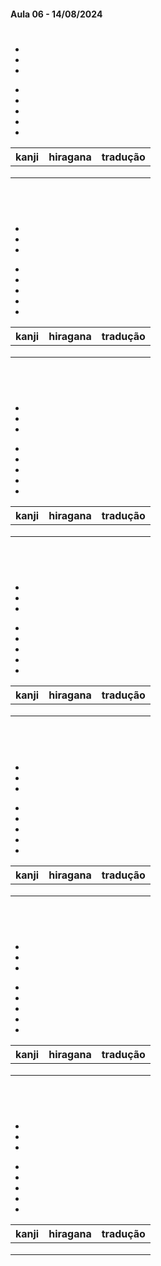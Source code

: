 #### Aula 06 - 14/08/2024


# 
<ul><li></li><li></li><li></li></ul>

<ul><li></li><li></li><li></li><li></li><li></li></ul>

| kanji | hiragana | tradução |
|:---:|:---:|:---:|
|  |  |  |
|  |  |  |
|  |  |  |

<br>


# 
<ul><li></li><li></li><li></li></ul>

<ul><li></li><li></li><li></li><li></li><li></li></ul>

| kanji | hiragana | tradução |
|:---:|:---:|:---:|
|  |  |  |
|  |  |  |
|  |  |  |

<br>


# 
<ul><li></li><li></li><li></li></ul>

<ul><li></li><li></li><li></li><li></li><li></li></ul>

| kanji | hiragana | tradução |
|:---:|:---:|:---:|
|  |  |  |
|  |  |  |
|  |  |  |

<br>


# 
<ul><li></li><li></li><li></li></ul>

<ul><li></li><li></li><li></li><li></li><li></li></ul>

| kanji | hiragana | tradução |
|:---:|:---:|:---:|
|  |  |  |
|  |  |  |
|  |  |  |

<br>


# 
<ul><li></li><li></li><li></li></ul>

<ul><li></li><li></li><li></li><li></li><li></li></ul>

| kanji | hiragana | tradução |
|:---:|:---:|:---:|
|  |  |  |
|  |  |  |
|  |  |  |

<br>


# 
<ul><li></li><li></li><li></li></ul>

<ul><li></li><li></li><li></li><li></li><li></li></ul>

| kanji | hiragana | tradução |
|:---:|:---:|:---:|
|  |  |  |
|  |  |  |
|  |  |  |

<br>


# 
<ul><li></li><li></li><li></li></ul>

<ul><li></li><li></li><li></li><li></li><li></li></ul>

| kanji | hiragana | tradução |
|:---:|:---:|:---:|
|  |  |  |
|  |  |  |
|  |  |  |